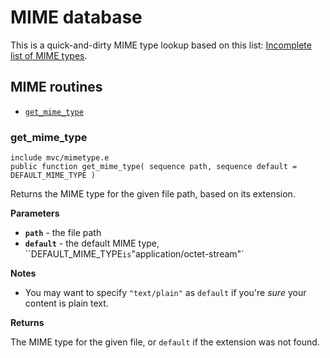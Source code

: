 # MIME database

This is a quick-and-dirty MIME type lookup based on this list: [Incomplete list of MIME types](https://developer.mozilla.org/en-US/docs/Web/HTTP/Basics_of_HTTP/MIME_types/Complete_list_of_MIME_types).

## MIME routines

* [`get_mime_type`](#get_mime_type)

### get_mime_type

`include mvc/mimetype.e`  
`public function get_mime_type( sequence path, sequence default = DEFAULT_MIME_TYPE )`

Returns the MIME type for the given file path, based on its extension.

**Parameters**

- **`path`** - the file path
- **`default`** - the default MIME type, ``DEFAULT_MIME_TYPE` is `"application/octet-stream"`

**Notes**

- You may want to specify `"text/plain"` as `default` if you're *sure* your content is plain text.

**Returns**

The MIME type for the given file, or `default` if the extension was not found.
